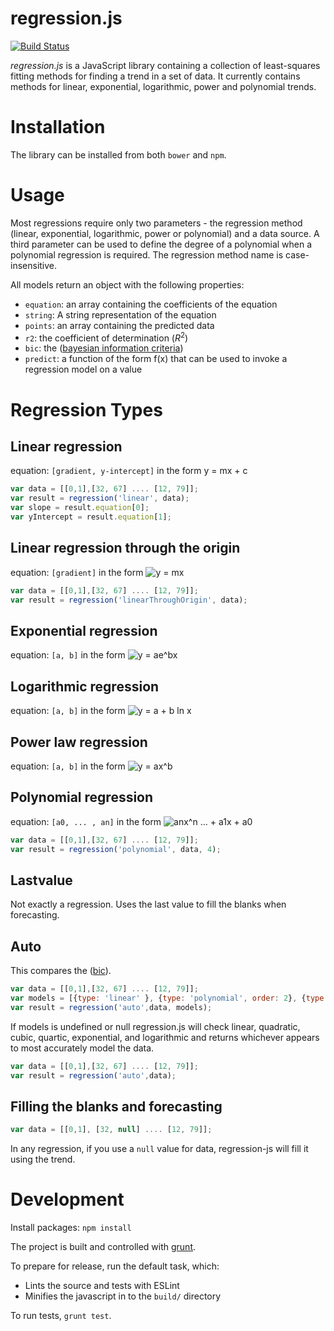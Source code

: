regression.js
=============

[![Build Status](https://travis-ci.org/Tom-Alexander/regression-js.svg?branch=master)](https://travis-ci.org/Tom-Alexander/regression-js)

_regression.js_ is a JavaScript library containing a collection of least-squares fitting methods for
finding a trend in a set of data. It currently contains methods for linear, exponential,
logarithmic, power and polynomial trends.

Installation
============

The library can be installed from both `bower` and `npm`.

Usage
=====

Most regressions require only two parameters - the regression method (linear, exponential,
logarithmic, power or polynomial) and a data source. A third parameter can be used to define the
degree of a polynomial when a polynomial regression is required. The regression method name is
case-insensitive.

All models return an object with the following properties:
- `equation`: an array containing the coefficients of the equation
- `string`: A string representation of the equation
- `points`: an array containing the predicted data
- `r2`: the coefficient of determination (<i>R</i><sup>2</sup>)
- `bic`: the (<a href="https://en.wikipedia.org/wiki/Bayesian_information_criterion">bayesian information criteria</a>)
- `predict`: a function of the form f(x) that can be used to invoke a regression model on a value


Regression Types
================

Linear regression
-----------------

equation: `[gradient, y-intercept]` in the form y = mx + c

```javascript
var data = [[0,1],[32, 67] .... [12, 79]];
var result = regression('linear', data);
var slope = result.equation[0];
var yIntercept = result.equation[1];
```

Linear regression through the origin
-----------------

equation: `[gradient]` in the form ![y = mx](http://mathurl.com/h5m4qgd.png)

```javascript
var data = [[0,1],[32, 67] .... [12, 79]];
var result = regression('linearThroughOrigin', data);
```

Exponential regression
----------------------

equation: `[a, b]` in the form ![y = ae^bx](http://mathurl.com/zuys53z.png)

Logarithmic regression
----------------------

equation: `[a, b]` in the form ![y = a + b ln x](http://mathurl.com/zye394m.png)

Power law regression
--------------------

equation: `[a, b]` in the form ![y = ax^b](http://mathurl.com/gojkazs.png)

Polynomial regression
---------------------

equation: `[a0, ... , an]` in the form ![anx^n ... + a1x + a0](http://mathurl.com/hxz543o.png)

```javascript
var data = [[0,1],[32, 67] .... [12, 79]];
var result = regression('polynomial', data, 4);
```

Lastvalue
---------

Not exactly a regression. Uses the last value to fill the blanks when forecasting.

Auto
----------
This compares the (<a href="https://en.wikipedia.org/wiki/Bayesian_information_criterion">bic</a>).
```javascript
var data = [[0,1],[32, 67] .... [12, 79]];
var models = [{type: 'linear' }, {type: 'polynomial', order: 2}, {type: 'exponential }];
var result = regression('auto',data, models);
```
If models is undefined or null regression.js will check linear, quadratic, cubic, quartic, exponential, and logarithmic 
and returns whichever appears to most accurately model the data. 
```javascript
var data = [[0,1],[32, 67] .... [12, 79]];
var result = regression('auto',data);
```

Filling the blanks and forecasting
----------------------------------

```javascript
var data = [[0,1], [32, null] .... [12, 79]];
```

In any regression, if you use a `null` value for data, regression-js will fill it using the trend.

Development
===========

Install packages: `npm install`

The project is built and controlled with [grunt](http://gruntjs.com).

To prepare for release, run the default task, which:
- Lints the source and tests with ESLint
- Minifies the javascript in to the `build/` directory

To run tests, `grunt test`.
